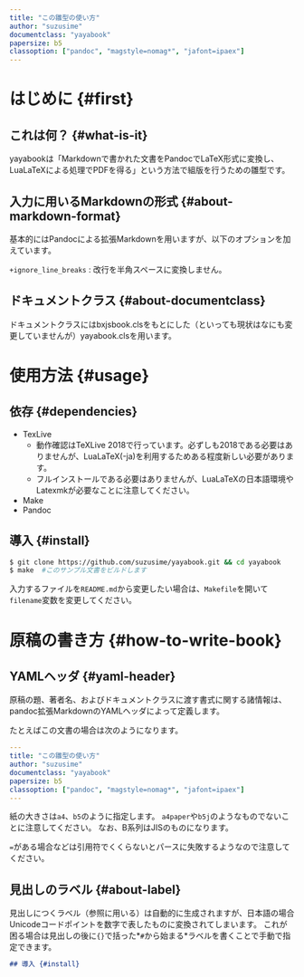 ```yaml
---
title: "この雛型の使い方"
author: "suzusime"
documentclass: "yayabook"
papersize: b5
classoption: ["pandoc", "magstyle=nomag*", "jafont=ipaex"]
---
```


# はじめに {#first}
## これは何？ {#what-is-it}
yayabookは「Markdownで書かれた文書をPandocでLaTeX形式に変換し、LuaLaTeXによる処理でPDFを得る」という方法で組版を行うための雛型です。

## 入力に用いるMarkdownの形式 {#about-markdown-format}
基本的にはPandocによる拡張Markdownを用いますが、以下のオプションを加えています。

`+ignore_line_breaks`
:    改行を半角スペースに変換しません。


## ドキュメントクラス {#about-documentclass}
ドキュメントクラスにはbxjsbook.clsをもとにした（といっても現状はなにも変更していませんが）yayabook.clsを用います。

# 使用方法 {#usage}
## 依存 {#dependencies}
- TexLive
    - 動作確認はTeXLive 2018で行っています。必ずしも2018である必要はありませんが、LuaLaTeX(-ja)を利用するためある程度新しい必要があります。
    - フルインストールである必要はありませんが、LuaLaTeXの日本語環境やLatexmkが必要なことに注意してください。
- Make
- Pandoc

## 導入 {#install}
```bash
$ git clone https://github.com/suzusime/yayabook.git && cd yayabook
$ make  #このサンプル文書をビルドします
```

入力するファイルを`README.md`から変更したい場合は、`Makefile`を開いて`filename`変数を変更してください。

# 原稿の書き方 {#how-to-write-book}
## YAMLヘッダ {#yaml-header}
原稿の題、著者名、およびドキュメントクラスに渡す書式に関する諸情報は、pandoc拡張MarkdownのYAMLヘッダによって定義します。

たとえばこの文書の場合は次のようになります。

```yaml
---
title: "この雛型の使い方"
author: "suzusime"
documentclass: "yayabook"
papersize: b5
classoption: ["pandoc", "magstyle=nomag*", "jafont=ipaex"]
---
```

紙の大きさは`a4`、`b5`のように指定します。
`a4paper`や`b5j`のようなものでないことに注意してください。
なお、B系列はJISのものになります。

`=`がある場合などは引用符でくくらないとパースに失敗するようなので注意してください。

## 見出しのラベル {#about-label}
見出しにつくラベル（参照に用いる）は自動的に生成されますが、日本語の場合Unicodeコードポイントを数字で表したものに変換されてしまいます。
これが困る場合は見出しの後に`{}`で括った*`#`から始まる*ラベルを書くことで手動で指定できます。

```markdown
## 導入 {#install}
```

